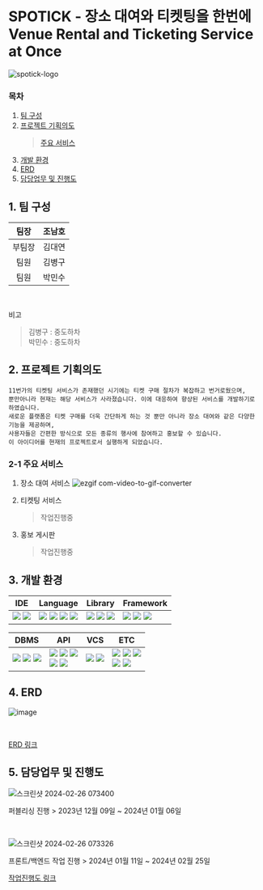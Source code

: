 # SPOTICK - 장소 대여와 티켓팅을 한번에<br>Venue Rental and Ticketing Service at Once
![spotick-logo](https://github.com/spotick/spotick/assets/142222091/4af6c9ba-df10-4fe9-9478-2db17d55ae3e)

### 목차
1. [팀 구성](#1-팀-구성)
2. [프로젝트 기획의도](#2-프로젝트-기획의도)
    > [주요 서비스](#2-1-주요-서비스)
3. [개발 환경](#3-개발-환경)
4. [ERD](#4-ERD)
5. [담당업무 및 진행도](#5-담당업무-및-진행도)


## 1. 팀 구성
|팀장|조남호|
|:--:|:--:|
|부팀장|김대연| 
|팀원|김병구|
|팀원|박민수|

<br>

비고
> 김병구 : 중도하차<br>
> 박민수 : 중도하차


## 2. 프로젝트 기획의도
    11번가의 티켓팅 서비스가 존재했던 시기에는 티켓 구매 절차가 복잡하고 번거로웠으며,
    뿐만아니라 현재는 해당 서비스가 사라졌습니다. 이에 대응하여 향상된 서비스를 개발하기로 하였습니다.
    새로운 플랫폼은 티켓 구매를 더욱 간단하게 하는 것 뿐만 아니라 장소 대여와 같은 다양한 기능을 제공하며, 
    사용자들은 간편한 방식으로 모든 종류의 행사에 참여하고 홍보할 수 있습니다.
    이 아이디어를 현재의 프로젝트로서 실행하게 되었습니다.

### 2-1 주요 서비스
1) 장소 대여 서비스
![ezgif com-video-to-gif-converter](https://github.com/spotick/spotick/assets/142222091/71c426bc-e1a5-4a3a-b66d-43863b195536)

2) 티켓팅 서비스
    > 작업진행중
3) 홍보 게시판
    > 작업진행중


## 3. 개발 환경
| IDE | Language | Library | Framework |
| --- | --- | --- | --- |
| <a href="https://code.visualstudio.com/"><img src="https://img.shields.io/badge/-VSCode-007ACC?logo=visualstudiocode"/></a> <a href="https://www.jetbrains.com/idea/"><img src="https://img.shields.io/badge/-IntelliJ-000000?logo=intellijidea"/></a> | <a href="https://www.java.com"><img src="https://img.shields.io/badge/Java-007396"/></a> <a href="https://www.javascript.com"><img src="https://img.shields.io/badge/Javascript-F7DF1E?logo=javascript&logoColor=black"/></a> <span><img src="https://img.shields.io/badge/HTML-E34F26?logo=html5&logoColor=white"/></span> <span><img src="https://img.shields.io/badge/CSS3-1572B6?logo=css3"/></span> | <a href="https://projectlombok.org/"><img src="https://img.shields.io/badge/Lombok-d9230f"/></a> <a href="https://jquery.com"><img src="https://img.shields.io/badge/jQuery-0769AD?logo=jquery"/></a> <a href="http://querydsl.com/"><img src="https://img.shields.io/badge/Querydsl-4183C4"/></a>  | <a href="https://spring.io/"><img src="https://img.shields.io/badge/Spring-6DB33F?logo=spring&logoColor=white"/></a> <a href="https://spring.io/projects/spring-security"><img src="https://img.shields.io/badge/Spring%20Security-6DB33F?logo=springsecurity&logoColor=white"/></a> <a href="https://hibernate.org/"><img src="https://img.shields.io/badge/Hibernate-59666C?logo=hibernate"/></a> |

| DBMS | API | VCS | ETC |
| --- | --- | --- | --- |
| <a href="https://www.oracle.com"><img src="https://img.shields.io/badge/Oracle-F80000?logo=oracle"/></a> <a href="https://redis.com/brand-guidelines/"><img src="https://img.shields.io/badge/Redis-DC382D?logo=redis&logoColor=white"/></a> <a href="https://www.h2database.com"><img src="https://img.shields.io/badge/H2%20Database-244a64"/></a> | <a href="https://spring.io/projects/spring-data-jpa"><img src="https://img.shields.io/badge/JPA-6DB33F"/></a> <a href="https://www.bootpay.co.kr/"><img src="https://img.shields.io/badge/bootpay-4529e5"/></a> <a href="https://oauth.net/2/"><img src="https://img.shields.io/badge/OAuth2.0-000000"/></a> <br> <a href="https://coolsms.co.kr/"><img src="https://img.shields.io/badge/coolsms-327AB8"/></a> <a href="https://openai.com/"><img src="https://img.shields.io/badge/openAi-412991?logo=openai"/></a> | <a href="https://git-scm.com/downloads"><img src="https://img.shields.io/badge/Git-F05032?logo=git&logoColor=white"/></a> <a href="https://github.com/"><img src="https://img.shields.io/badge/GitHub-181717?logo=github"/></a> | <a href="https://www.thymeleaf.org/"><img src="https://img.shields.io/badge/Thymeleaf-005F0F?logo=thymeleaf"/></a> <a href="https://aws.amazon.com/"><img src="https://img.shields.io/badge/AWS-FF9900?logo=amazonaws"/></a> <a href="https://www.postman.com/"><img src="https://img.shields.io/badge/Postman-FF6C37?logo=postman&logoColor=white"/></a> <br> <a href="https://tomcat.apache.org/"><img src="https://img.shields.io/badge/Tomcat-F8DC75?logo=apachetomcat&logoColor=black"/></a> <a href="https://gradle.org/"><img src="https://img.shields.io/badge/Gradle-02303A?logo=gradle&logoColor=white"/></a> |


## 4. ERD
![image](https://github.com/spotick/spotick/assets/142222091/4de433a5-697d-448e-ac87-3e62d7eee8a0)

<br>

[ERD 링크](https://dbdiagram.io/d/Spotick-641176d6296d97641d88104d)


## 5. 담당업무 및 진행도
![스크린샷 2024-02-26 073400](https://github.com/spotick/spotick/assets/142222091/fd1fe0f1-25ee-48a3-b636-aa3a10dc36f9)

퍼블리싱 진행
    > 2023년 12월 09일 ~ 2024년 01월 06일

<br>

![스크린샷 2024-02-26 073326](https://github.com/spotick/spotick/assets/142222091/3aba1819-6519-4ec8-abf2-32e8db4e2ced)

프론트/백엔드 작업 진행
    > 2024년 01월 11일 ~ 2024년 02월 25일

[작업진행도 링크](https://docs.google.com/spreadsheets/d/1dxkic3HMWeWARgZNHwB4UMllsB2hfidbuED7Jl2lGYs/edit#gid=2019515064)




